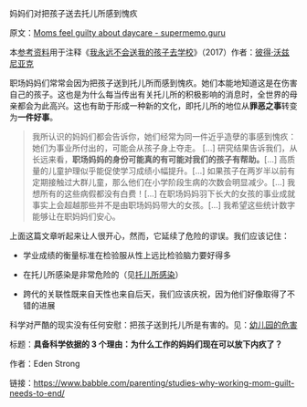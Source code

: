 妈妈们对把孩子送去托儿所感到愧疚

原文：[Moms feel guilty about daycare - supermemo.guru](https://supermemo.guru/wiki/Moms_feel_guilty_about_daycare)

本[参考资料](https://supermemo.guru/wiki/References)用于注释《[我永远不会送我的孩子去学校](https://supermemo.guru/wiki/Problem_of_Schooling)》（2017）作者：[彼得·沃兹尼亚克](https://supermemo.guru/wiki/Piotr_Wozniak)

职场妈妈们常常会因为把孩子送到托儿所而感到愧疚。她们本能地知道这是在伤害自己的孩子。这也是为什么每当传出有关托儿所的积极影响的消息时，全世界的母亲都会为此高兴。这也有助于形成一种新的文化，即托儿所的地位从**罪恶之事**转变为**一件好事**。

> 我所认识的妈妈们都会告诉你，她们经常为同一件近乎造孽的事感到愧疚：她们为事业所付出的，可能会从孩子身上夺走。 [...] 研究结果告诉我们，从长远来看，**职场妈妈的身份可能真的有可能对我们的孩子有帮助。**[...] 高质量的儿童护理似乎能促使学习成绩小幅提升。[...] 如果孩子在两岁半以前有定期接触过大群儿童，那么他们在小学阶段生病的次数会明显减少。[...] 我想所有的这些病假都没有白费！[...] 在职场妈妈羽下长大的女孩的事业成就事实上会超越那些并不是由职场妈妈带大的女孩。[...] 我希望这些统计数字能够让在职妈妈们安心。

上面这篇文章听起来让人很开心，然而，它延续了危险的谬误。我们应该记住：

- 学业成绩的衡量标准在检验服从性上远比检验脑力要好得多

- 在托儿所感染是非常危险的（见[托儿所感染](https://supermemo.guru/wiki/Daycare_infections)）

- 跨代的关联性既来自天性也来自后天，我们应该庆祝，因为他们好像取得了不错的进展

科学对严酷的现实没有任何安慰：把孩子送到托儿所是有害的。见：[幼儿园的危害](https://supermemo.guru/wiki/Daycare_misery)

标题：**具备科学依据的 3 个理由：为什么工作的妈妈们现在可以放下内疚了？**

作者：Eden Strong

链接：https://www.babble.com/parenting/studies-why-working-mom-guilt-needs-to-end/